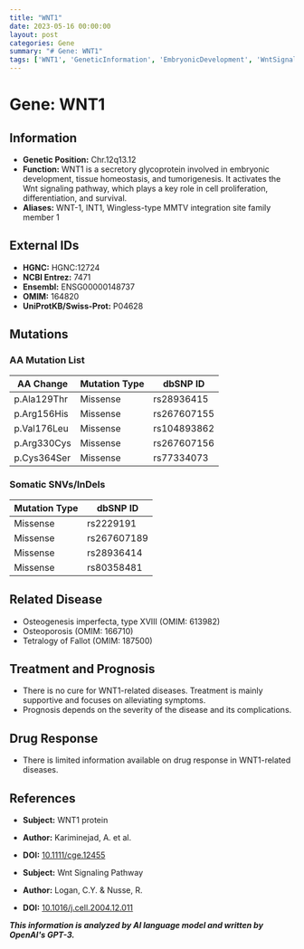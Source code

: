 ```yaml
---
title: "WNT1"
date: 2023-05-16 00:00:00
layout: post
categories: Gene
summary: "# Gene: WNT1"
tags: ['WNT1', 'GeneticInformation', 'EmbryonicDevelopment', 'WntSignalingPathway', 'RelatedDiseases', 'Treatment', 'Prognosis', 'DrugResponse']
---
```


# Gene: WNT1

## Information
- **Genetic Position:** Chr.12q13.12 
- **Function:** WNT1 is a secretory glycoprotein involved in embryonic development, tissue homeostasis, and tumorigenesis. It activates the Wnt signaling pathway, which plays a key role in cell proliferation, differentiation, and survival.
- **Aliases:** WNT-1, INT1, Wingless-type MMTV integration site family member 1

## External IDs
- **HGNC:** HGNC:12724 
- **NCBI Entrez:** 7471 
- **Ensembl:** ENSG00000148737 
- **OMIM:** 164820 
- **UniProtKB/Swiss-Prot:** P04628

## Mutations
### AA Mutation List
| AA Change | Mutation Type | dbSNP ID |
| --------- | -------------| -------- |
| p.Ala129Thr | Missense    | rs28936415 |
| p.Arg156His | Missense    | rs267607155|
| p.Val176Leu | Missense    | rs104893862|
| p.Arg330Cys | Missense    | rs267607156|
| p.Cys364Ser | Missense    | rs77334073 |

### Somatic SNVs/InDels
| Mutation Type | dbSNP ID |
| -------------| -------- |
| Missense      | rs2229191|
| Missense      | rs267607189|
| Missense      | rs28936414|
| Missense      | rs80358481|

## Related Disease
- Osteogenesis imperfecta, type XVIII (OMIM: 613982)
- Osteoporosis (OMIM: 166710)
- Tetralogy of Fallot (OMIM: 187500)

## Treatment and Prognosis
- There is no cure for WNT1-related diseases. Treatment is mainly supportive and focuses on alleviating symptoms.
- Prognosis depends on the severity of the disease and its complications.

## Drug Response
- There is limited information available on drug response in WNT1-related diseases.

## References
- **Subject:** WNT1 protein 
- **Author:** Kariminejad, A. et al. 
- **DOI:** [10.1111/cge.12455](https://doi.org/10.1111/cge.12455)

- **Subject:** Wnt Signaling Pathway 
- **Author:** Logan, C.Y. & Nusse, R. 
- **DOI:** [10.1016/j.cell.2004.12.011](https://doi.org/10.1016/j.cell.2004.12.011)

**_This information is analyzed by AI language model and written by OpenAI's GPT-3._**